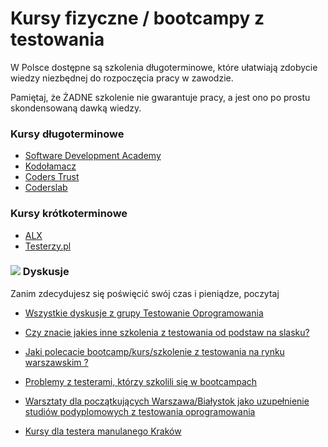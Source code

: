 # Kursy fizyczne / bootcampy z testowania

W Polsce dostępne są szkolenia długoterminowe, 
które ułatwiają zdobycie wiedzy niezbędnej do rozpoczęcia pracy w zawodzie.

Pamiętaj, że ŻADNE szkolenie nie gwarantuje pracy, a jest ono po prostu skondensowaną dawką wiedzy.

### Kursy długoterminowe

* [Software Development Academy](https://sdacademy.pl/)
* [Kodołamacz](https://kodolamacz.pl/bootcamp-testowanie/)
* [Coders Trust](https://coderstrust.pl/kurs-tester/)
* [Coderslab](https://coderslab.pl/pl/kursy/testowanie/wszystkie)

### Kursy krótkoterminowe
* [ALX](https://www.alx.pl/pl/tester-manualny/)
* [Testerzy.pl](http://szkolenia.testerzy.pl/praktyka-testowania/zawod-tester)


### ![](.gitbook/assets/icons8-facebook-50%20%282%29.png) Dyskusje

Zanim zdecydujesz się poświęcić swój czas i pieniądze, poczytaj
* [Wszystkie dyskusje z grupy Testowanie Oprogramowania](https://www.facebook.com/groups/141683635854223/post_tags/?post_tag_id=1765193666836537  )

* [Czy znacie jakies inne szkolenia z testowania od podstaw na slasku?](https://www.facebook.com/groups/TestowanieOprogramowania/permalink/1819919381363965/)
* [Jaki polecacie bootcamp/kurs/szkolenie z testowania na rynku warszawskim ?](https://www.facebook.com/groups/TestowanieOprogramowania/permalink/2007149499307618/)
* [Problemy z testerami, którzy szkolili się w bootcampach](https://www.facebook.com/groups/TestowanieOprogramowania/permalink/2018886294800605/)
* [Warsztaty dla początkujących Warszawa/Białystok jako uzupełnienie studiów podyplomowych z testowania oprogramowania](https://www.facebook.com/groups/TestowanieOprogramowania/permalink/2278666938822538/)
* [Kursy dla testera manulanego Kraków](https://www.facebook.com/groups/TestowanieOprogramowania/permalink/2259495144073051/)
